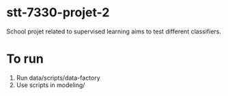 # stt-7330-projet-2
School projet related to supervised learning aims to test different classifiers.

# To run

1. Run data/scripts/data-factory
2. Use scripts in modeling/
